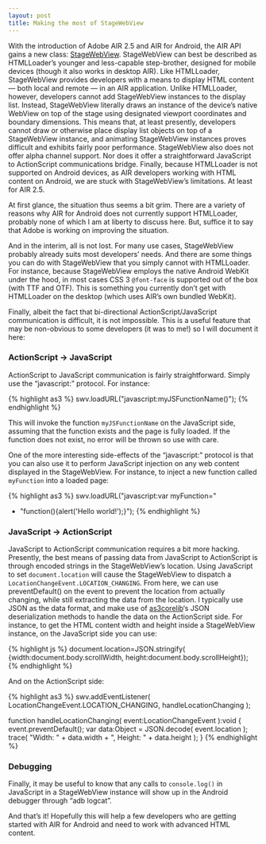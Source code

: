 ```yaml
---
layout: post
title: Making the most of StageWebView
---
```


With the introduction of Adobe AIR 2.5 and AIR for Android, the AIR API gains a new class: [StageWebView](http://help.adobe.com/en_US/FlashPlatform/beta/reference/actionscript/3/flash/media/StageWebView.html). StageWebView can best be described as HTMLLoader’s younger and less-capable step-brother, designed for mobile devices (though it also works in desktop AIR). Like HTMLLoader, StageWebView provides developers with a means to display HTML content — both local and remote — in an AIR application. Unlike HTMLLoader, however, developers cannot add StageWebView instances to the display list. Instead, StageWebView literally draws an instance of the device’s native WebView on top of the stage using designated viewport coordinates and boundary dimensions. This means that, at least presently, developers cannot draw or otherwise place display list objects on top of a StageWebView instance, and animating StageWebView instances proves difficult and exhibits fairly poor performance. StageWebView also does not offer alpha channel support. Nor does it offer a straightforward JavaScript to ActionScript communications bridge. Finally, because HTMLLoader is not supported on Android devices, as AIR developers working with HTML content on Android, we are stuck with StageWebView’s limitations. At least for AIR 2.5.

At first glance, the situation thus seems a bit grim. There are a variety of reasons why AIR for Android does not currently support HTMLLoader, probably none of which I am at liberty to discuss here. But, suffice it to say that Adobe is working on improving the situation.

And in the interim, all is not lost. For many use cases, StageWebView probably already suits most developers’ needs. And there are some things you can do with StageWebView that you simply cannot with HTMLLoader. For instance, because StageWebView employs the native Android WebKit under the hood, in most cases CSS 3 <code>@font-face</code> is supported out of the box (with TTF and OTF). This is something you currently don’t get with HTMLLoader on the desktop (which uses AIR’s own bundled WebKit).

Finally, albeit the fact that bi-directional ActionScript/JavaScript communication is difficult, it is not impossible. This is a useful feature that may be non-obvious to some developers (it was to me!) so I will document it here:

### ActionScript &rarr; JavaScript

ActionScript to JavaScript communication is fairly straightforward. Simply use the “javascript:” protocol. For instance:

{% highlight as3 %}
swv.loadURL("javascript:myJSFunctionName()");
{% endhighlight %}

This will invoke the function <code>myJSFunctionName</code> on the JavaScript side, assuming that the function exists and the page is fully loaded. If the function does not exist, no error will be thrown so use with care.

One of the more interesting side-effects of the “javascript:” protocol is that you can also use it to perform JavaScript injection on any web content displayed in the StageWebView. For instance, to inject a new function called <code>myFunction</code> into a loaded page:

{% highlight as3 %}
swv.loadURL("javascript:var myFunction="
  + "function(){alert('Hello world!');}");
{% endhighlight %}

### JavaScript &rarr; ActionScript

JavaScript to ActionScript communication requires a bit more hacking. Presently, the best means of passing data from JavaScript to ActionScript is through encoded strings in the StageWebView’s location. Using JavaScript to set <code>document.location</code> will cause the StageWebView to dispatch a <code>LocationChangeEvent.LOCATION_CHANGING</code>. From here, we can use preventDefault() on the event to prevent the location from actually changing, while still extracting the data from the location. I typically use JSON as the data format, and make use of [as3corelib](http://github.com/mikechambers/as3corelib)‘s JSON deserialization methods to handle the data on the ActionScript side. For instance, to get the HTML content width and height inside a StageWebView instance, on the JavaScript side you can use:

{% highlight js %}
document.location=JSON.stringify(
{width:document.body.scrollWidth, height:document.body.scrollHeight});
{% endhighlight %}

And on the ActionScript side:

{% highlight as3 %}
swv.addEventListener( LocationChangeEvent.LOCATION_CHANGING,
  handleLocationChanging );
 
function handleLocationChanging( event:LocationChangeEvent ):void
{
  event.preventDefault();
  var data:Object = JSON.decode( event.location );
  trace( "Width: " + data.width + ", Height: " + data.height );
}
{% endhighlight %}

### Debugging

Finally, it may be useful to know that any calls to <code>console.log()</code> in JavaScript in a StageWebView instance will show up in the Android debugger through “adb logcat”.

And that’s it! Hopefully this will help a few developers who are getting started with AIR for Android and need to work with advanced HTML content.
